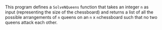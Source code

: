 This program defines a `SolveNQueens` function that takes an integer `n` as input (representing the size of the chessboard) and returns a list of all the possible arrangements of `n` queens on an `n` x `n`chessboard such that no two queens attack each other.